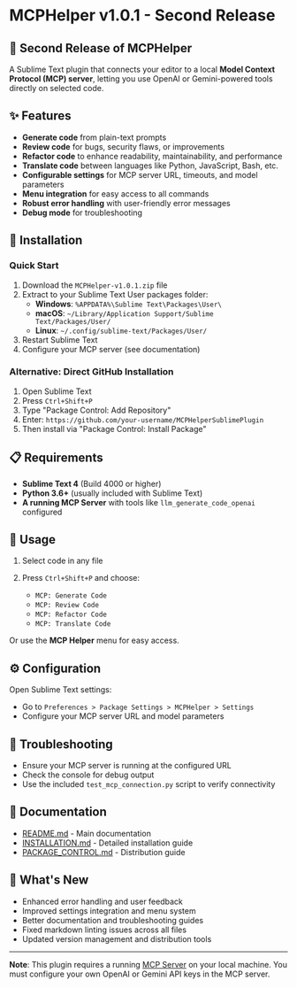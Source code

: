 # MCPHelper v1.0.1 - Second Release

## 🎉 Second Release of MCPHelper

A Sublime Text plugin that connects your editor to a local **Model Context Protocol (MCP) server**, letting you use OpenAI or Gemini-powered tools directly on selected code.

## ✨ Features

- **Generate code** from plain-text prompts
- **Review code** for bugs, security flaws, or improvements
- **Refactor code** to enhance readability, maintainability, and performance
- **Translate code** between languages like Python, JavaScript, Bash, etc.
- **Configurable settings** for MCP server URL, timeouts, and model parameters
- **Menu integration** for easy access to all commands
- **Robust error handling** with user-friendly error messages
- **Debug mode** for troubleshooting

## 🚀 Installation

### Quick Start

1. Download the `MCPHelper-v1.0.1.zip` file
2. Extract to your Sublime Text User packages folder:
   - **Windows**: `%APPDATA%\Sublime Text\Packages\User\`
   - **macOS**: `~/Library/Application Support/Sublime Text/Packages/User/`
   - **Linux**: `~/.config/sublime-text/Packages/User/`
3. Restart Sublime Text
4. Configure your MCP server (see documentation)

### Alternative: Direct GitHub Installation

1. Open Sublime Text
2. Press `Ctrl+Shift+P`
3. Type "Package Control: Add Repository"
4. Enter: `https://github.com/your-username/MCPHelperSublimePlugin`
5. Then install via "Package Control: Install Package"

## 📋 Requirements

- **Sublime Text 4** (Build 4000 or higher)
- **Python 3.6+** (usually included with Sublime Text)
- **A running MCP Server** with tools like `llm_generate_code_openai` configured

## 📖 Usage

1. Select code in any file
2. Press `Ctrl+Shift+P` and choose:

   - `MCP: Generate Code`
   - `MCP: Review Code`
   - `MCP: Refactor Code`
   - `MCP: Translate Code`

Or use the **MCP Helper** menu for easy access.

## ⚙️ Configuration

Open Sublime Text settings:

- Go to `Preferences > Package Settings > MCPHelper > Settings`
- Configure your MCP server URL and model parameters

## 🔧 Troubleshooting

- Ensure your MCP server is running at the configured URL
- Check the console for debug output
- Use the included `test_mcp_connection.py` script to verify connectivity

## 📄 Documentation

- [README.md](README.md) - Main documentation
- [INSTALLATION.md](INSTALLATION.md) - Detailed installation guide
- [PACKAGE_CONTROL.md](PACKAGE_CONTROL.md) - Distribution guide

## 🎯 What's New

- Enhanced error handling and user feedback
- Improved settings integration and menu system
- Better documentation and troubleshooting guides
- Fixed markdown linting issues across all files
- Updated version management and distribution tools

---

**Note**: This plugin requires a running [MCP Server](https://modelcontextprotocol.io) on your local machine. You must configure your own OpenAI or Gemini API keys in the MCP server.
